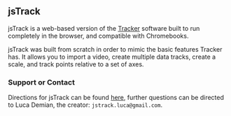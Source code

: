 ## jsTrack

jsTrack is a web-based version of the [Tracker](https://physlets.org/tracker/) software built to run completely in the browser, and compatible with Chromebooks.

jsTrack was built from scratch in order to mimic the basic features Tracker has. It allows you to import a video, create multiple data tracks, create a scale, and track points relative to a set of axes.

### Support or Contact

Directions for jsTrack can be found [here](https://docs.google.com/document/d/1O1SreDzyFuCWGf4FgaYWwVGx91DtyCNsM3eOawcJG7E), further questions can be directed to Luca Demian, the creator: ```jstrack.luca@gmail.com```.

